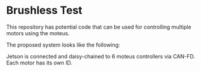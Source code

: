 # Brushless Test

This repository has potential code that can be used for controlling multiple motors using the moteus.

The proposed system looks like the following:

Jetson is connected and daisy-chained to 6 moteus controllers via CAN-FD. Each motor has its own ID.